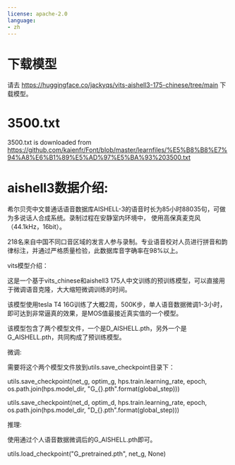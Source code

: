 ```yaml
---
license: apache-2.0
language:
- zh
---
```


# 下载模型

请去 https://huggingface.co/jackyqs/vits-aishell3-175-chinese/tree/main
下载模型。 

# 3500.txt
3500.txt is downloaded from
https://github.com/kaienfr/Font/blob/master/learnfiles/%E5%B8%B8%E7%94%A8%E6%B1%89%E5%AD%97%E5%BA%93%203500.txt


# aishell3数据介绍:

希尔贝壳中文普通话语音数据库AISHELL-3的语音时长为85小时88035句，可做为多说话人合成系统。录制过程在安静室内环境中， 使用高保真麦克风（44.1kHz，16bit）。

218名来自中国不同口音区域的发言人参与录制。专业语音校对人员进行拼音和韵律标注，并通过严格质量检验，此数据库音字确率在98%以上。

vits模型介绍：

这是一个基于vits_chinese和aishell3 175人中文训练的预训练模型，可以直接用于微调语音克隆，大大缩短微调训练的时间。

该模型使用tesla T4 16G训练了大概2周，500K步，单人语音数据微调1-3小时，即可达到非常逼真的效果，是MOS值最接近真实值的一个模型。

该模型包含了两个模型文件，一个是D_AISHELL.pth，另外一个是G_AISHELL.pth，共同构成了预训练模型。

微调:

需要将这个两个模型文件放到utils.save_checkpoint目录下：

utils.save_checkpoint(net_g, optim_g, hps.train.learning_rate, epoch, os.path.join(hps.model_dir, "G_{}.pth".format(global_step)))

utils.save_checkpoint(net_d, optim_d, hps.train.learning_rate, epoch, os.path.join(hps.model_dir, "D_{}.pth".format(global_step)))

推理:

使用通过个人语音数据微调后的G_AISHELL.pth即可。

utils.load_checkpoint("G_pretrained.pth", net_g, None)
